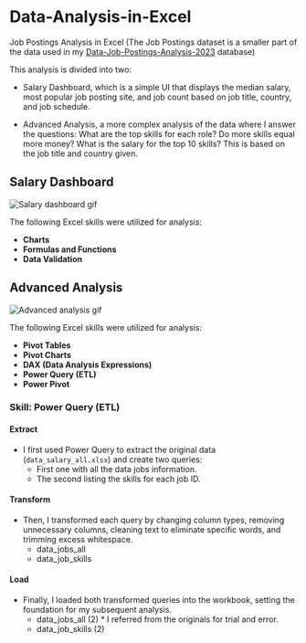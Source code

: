 # Data-Analysis-in-Excel
Job Postings Analysis in Excel (The Job Postings dataset is a smaller part of the data used in my [Data-Job-Postings-Analysis-2023](https://github.com/EtayDabach/Data-Job-Postings-Analysis-2023) database)

This analysis is divided into two:

* Salary Dashboard, which is a simple UI that displays the median salary, most popular job posting site, and job count based on job title, country, and job schedule.

* Advanced Analysis, a more complex analysis of the data where I answer the questions: What are the top skills for each role? Do more skills equal more money? What is the salary for the top 10 skills? This is based on the job title and country given.


## Salary Dashboard
![Salary dashboard gif](./Salary_Dashboard/Salary_Dashboard_GIF.gif)

The following Excel skills were utilized for analysis:

- **Charts**
- **Formulas and Functions**
- **Data Validation**


## Advanced Analysis
![Advanced analysis gif](./Advanced_Analysis/Advanced_Analysis_GIF.gif)

The following Excel skills were utilized for analysis:

- **Pivot Tables**
- **Pivot Charts**
- **DAX (Data Analysis Expressions)**
- **Power Query (ETL)**
- **Power Pivot**

### Skill: Power Query (ETL)

#### Extract

- I first used Power Query to extract the original data (`data_salary_all.xlsx`) and create two queries:
    - First one with all the data jobs information.
    - The second listing the skills for each job ID.

#### Transform

- Then, I transformed each query by changing column types, removing unnecessary columns, cleaning text to eliminate specific words, and trimming excess whitespace.
    - data_jobs_all
    - data_job_skills

#### Load

- Finally, I loaded both transformed queries into the workbook, setting the foundation for my subsequent analysis.
    - data_jobs_all (2)  * I referred from the originals for trial and error.
    - data_job_skills (2)

<!--
#### Analysis

- There is a positive correlation between the number of skills requested in job postings and the median salary, particularly in roles like Senior Data Engineer and Data Scientist.
- Roles that require fewer skills, like Business Analyst, tend to offer lower salaries, suggesting that more specialized skill sets command higher market value.
- This trend emphasizes the value of acquiring multiple relevant skills, particularly for individuals aiming for higher-paying roles.
-->


